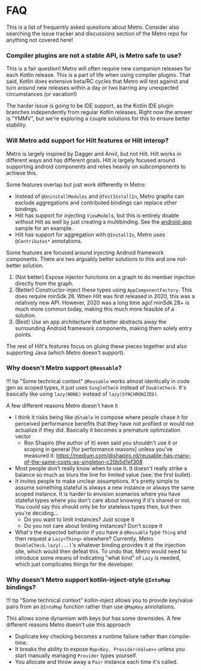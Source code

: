 # FAQ

This is a list of frequently asked questions about Metro. Consider also searching the issue tracker and discussions section of the Metro repo for anything not covered here!

### **Compiler plugins are not a stable API, is Metro safe to use?**

This is a fair question! Metro will often require new companion releases for each Kotlin release. This is a part of life when using compiler plugins. That said, Kotlin does extensive beta/RC cycles that Metro will test against and turn around new releases within a day or two barring any unexpected circumstances (or vacation!)

The harder issue is going to be IDE support, as the Kotlin IDE plugin branches independently from regular Kotlin releases. Right now the answer is "YMMV", but we're exploring a couple solutions for this to ensure better stability.

### **Will Metro add support for Hilt features or Hilt interop?**

Metro is largely inspired by Dagger and Anvil, but not Hilt. Hilt works in different ways and has different goals. Hilt is largely focused around supporting android components and relies heavily on subcomponents to achieve this.

Some features overlap but just work differently in Metro:

- Instead of `@UninstallModules` and `@TestInstallIn`, Metro graphs can exclude aggregations and contributed bindings can replace other bindings.
- Hilt has support for injecting `ViewModel`s, but this is entirely doable without Hilt as well by just creating a multibinding. See the [android-app](https://github.com/ZacSweers/metro/tree/main/samples/android-app) sample for an example.
- Hilt has support for aggregation with `@InstallIn`, Metro uses `@Contributes*` annotations.

Some features are focused around injecting Android framework components. There are two arguably better solutions to this and one not-better solution.

1. (Not better) Expose injector functions on a graph to do member injection directly from the graph.
2. (Better) Constructor-inject these types using `AppComponentFactory`. This does require minSdk 28. When Hilt was first released in 2020, this was a relatively new API. However, 2020 was a long time ago! minSdk 28+ is much more common today, making this much more feasible of a solution.
3. (Best) Use an app architecture that better abstracts away the surrounding Android framework components, making them solely entry points.

The rest of Hilt's features focus on gluing these pieces together and also supporting Java (which Metro doesn't support).

### **Why doesn't Metro support `@Reusable`?**

!!! tip "Some technical context"
    `@Reusable` works almost identically in code gen as scoped types, it just uses `SingleCheck` instead of `DoubleCheck`. It's basically like using `lazy(NONE)` instead of `lazy(SYNCHRONIZED)`.

A few different reasons Metro doesn't have it

- I think it risks being like `@Stable` in compose where people chase it for perceived performance benefits that they have not profiled or would not actualize if they did. Basically it becomes a premature optimization vector
    - Ron Shapiro (the author of it) even said you shouldn't use it or scoping in general [for performance reasons] unless you've measured it: https://medium.com/@shapiro.rd/reusable-has-many-of-the-same-costs-as-singleton-c20b5d1ef308
- Most people don't really know when to use it. It doesn't really strike a balance so much as blurs the line for limited value (see: the first bullet).
- It invites people to make unclear assumptions. It's pretty simple to assume something stateful is always a new instance or always the same scoped instance. It is harder to envision scenarios where you have stateful types where you don't care about knowing if it's shared or not. You could say this should only be for stateless types then, but then you're deciding...
    - Do you want to limit instances? Just scope it
    - Do you not care about limiting instances? Don't scope it
- What's the expected behavior if you have a `@Reusable` type `Thing` and then request a `Lazy<Thing>` elsewhere? Currently, Metro `DoubleCheck.lazy(...)`'s whatever binding provides it at the injection site, which would then defeat this. To undo that, Metro would need to introduce some means of indicating "what kind" of `Lazy` is needed, which just complicates things for the developer.

### **Why doesn't Metro support kotlin-inject-style `@IntoMap` bindings?**

!!! tip "Some technical context"
    kotlin-inject allows you to provide key/value pairs from an `@IntoMap` function rather than use `@MapKey` annotations.

This allows some dynamism with keys but has some downsides. A few different reasons Metro doesn't use this approach

- Duplicate key checking becomes a runtime failure rather than compile-time.
- It breaks the ability to expose `Map<Key, Provider<Value>>` unless you start manually managing `Provider` types yourself.
- You allocate and throw away a `Pair` instance each time it's called.
